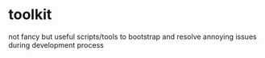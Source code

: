 # toolkit
not fancy but useful scripts/tools to bootstrap and resolve annoying issues during development process
